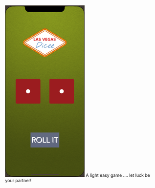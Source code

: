 
![](Screenshot%202020-09-03%20at%208.59.59%20PM.png)
A light easy game .... let luck be your partner!
